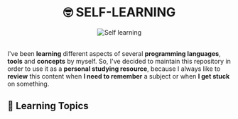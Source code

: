 <h1 align="center">🤓 SELF-LEARNING</h1>

<div align="center">
	<img src="https://i.imgur.com/GD9JvBI.jpg" alt="Self learning">	
</div><br>

I've been **learning** different aspects of several **programming languages**, **tools** and **concepts** by myself. So, I've decided to maintain this repository in order to use it as a **personal studying resource**, because I always like to **review** this content when **I need to remember** a subject or when **I get stuck** on something.

## 📑 Learning Topics

